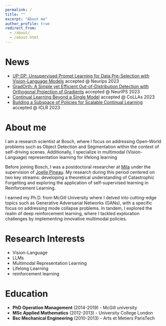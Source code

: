 ```yaml
---
permalink: /
title: ""
excerpt: "About me"
author_profile: true
redirect_from: 
  - /about/
  - /about.html
---
```




News
======
* [UP-DP: Unsupervised Prompt Learning for Data Pre-Selection with Vision-Language Models](https://arxiv.org/abs/2307.11227) accepted  @ Neurips 2023
* [GradOrth: A Simple yet Efficient Out-of-Distribution Detection with Orthogonal Projection of Gradients](https://arxiv.org/abs/2308.00310) accepted @ NeurIPS 2023
* [Continual Learning Beyond a Single Model](https://arxiv.org/abs/2202.09826) accepted @ CoLLAs 2023
* [Building a Subspace of Policies for Scalable Continual Learning](https://arxiv.org/abs/2211.10445) accepted @ ICLR 2023 


About me
======
I am a research scientist at Bosch, where I focus on addressing Open-World problems such as Object Detection and Segmentation within the context of self-driving scenes. Additionally, I specialize in multimodal (Vision-Language) representation learning for lifelong learning

Before joining Bosch, I was a postdoctoral researcher at [Mila](https://mila.quebec/en/) under the supervision of [Joelle Pineau](https://www.cs.mcgill.ca/~jpineau/). My research during this period centered on two key streams: developing a theoretical understanding of Catastrophic Forgetting and exploring the application of self-supervised learning in Reinforcement Learning.

I earned my Ph.D. from McGill University where I delved into cutting-edge topics such as Generative Adversarial Networks (GANs), with a specific focus on addressing mode collapse problems. In tandem, I explored the realm of deep reinforcement learning, where I tackled exploration challenges by implementing innovative multimodal policies.



Research Interests
======
+  Vision-Language
+  LLMs
+  Multimodal Representation Learning
+  Lifelong Learning  
+  reinforcement learning


Education
======
+  <i class="fas fa-graduation-cap"></i> **PhD Operation Management** (2014-2019) - McGill university
+  <i class="fas fa-graduation-cap"></i> **MSc Applied Mathematics** (2012-2013) - University College London 
+  <i class="fas fa-graduation-cap"></i> **Bsc Mechanical Engineering** (2010-2013) - Arts et Metiers ParisTech








